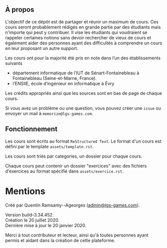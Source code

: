 ## À propos

L'objectif de ce dépôt est de partager
et réunir un maximum de cours. Ces cours seront probablement
rédigés en grande partie par des étudiants mais n'importe
qui peut y contribuer. Il vise les étudiants qui voudraient se rappeler
certaines notions sans devoir rechercher de vieux de cours et également aider
des personnes ayant des difficultés à comprendre un cours en leur proposant
un autre support.

Les cours ont pour la majorité été pris en note dans l’un des 
établissements suivants

* département informatique de l’IUT de Sénart-Fontainebleau à 
Fontainebleau (Seine-et-Marne, France).
* l’ENSIIE, école d’ingénieur en informatique à Évry

Les crédits appropriés ainsi que les sources sont en bas 
de page de chaque cours.

Si vous avez un problème ou une question, vous pouvez créer
une `issue` ou envoyer un mail à `memorize@lgs-games.com`.

## Fonctionnement

Les cours sont écrits au format `ReStructured Text`. Le format
d'un cours est défini par le template `assets/template.rst`.

Les cours sont triés par categories, un dossier pour chaque cours.

Chaque cours peut contenir un dossier "exercices" avec des fichiers
d'exercices au format spécifié dans `assets/exercice.rst`.

# Mentions

Créé par Quentin Ramsamy--Ageorges (admin@lgs-games.com).

Version build-3.34.452.
\
Création le 20 juillet 2020.
\
Dernière mise à jour le 20 janvier 2020.

Merci à tout contributeur et lecteur, ainsi qu'à toutes
personnes ayant permis et aidant dans la création de cette plateforme.